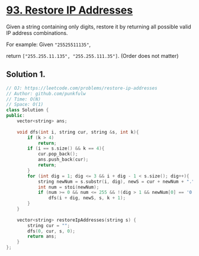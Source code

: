 # [93. Restore IP Addresses](https://leetcode.com/problems/restore-ip-addresses)

Given a string containing only digits, restore it by returning all possible valid IP address combinations.

For example:
Given `"25525511135"`,

return `["255.255.11.135", "255.255.111.35"]`. (Order does not matter)

## Solution 1. 
```cpp
// OJ: https://leetcode.com/problems/restore-ip-addresses
// Author: github.com/punkfulw
// Time: O(N)
// Space: O(1)
class Solution {
public:
    vector<string> ans;
    
    void dfs(int i, string cur, string &s, int k){
        if (k > 4)
            return;
        if (i == s.size() && k == 4){
            cur.pop_back();
            ans.push_back(cur);
            return;
        }
        for (int dig = 1; dig <= 3 && i + dig - 1 < s.size(); dig++){
            string newNum = s.substr(i, dig), newS = cur + newNum + ".";
            int num = stoi(newNum);
            if (num >= 0 && num <= 255 && !(dig > 1 && newNum[0] == '0'))
                dfs(i + dig, newS, s, k + 1);
        }
    }
    
    vector<string> restoreIpAddresses(string s) {
        string cur = "";
        dfs(0, cur, s, 0);
        return ans;
    }
};
```
